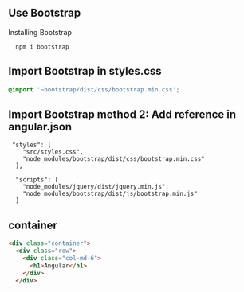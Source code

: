## Use Bootstrap

Installing Bootstrap
```
  npm i bootstrap
```

## Import Bootstrap in styles.css
```css
@import '~bootstrap/dist/css/bootstrap.min.css';
```

## Import Bootstrap method 2: Add reference in angular.json
```
 "styles": [
    "src/styles.css",
    "node_modules/bootstrap/dist/css/bootstrap.min.css"
  ],

  "scripts": [
    "node_modules/jquery/dist/jquery.min.js",
    "node_modules/bootstrap/dist/js/bootstrap.min.js"
  ]
```


## container
```html
<div class="container">
  <div class="row">
    <div class="col-md-6">
      <h1>Angular</h1>
    </div>
  </div>
```
